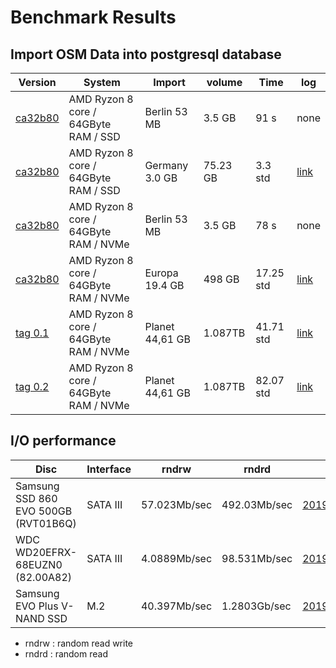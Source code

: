 # Benchmark Results
## Import OSM Data into postgresql database

| Version       | System                               | Import            |  volume   | Time      | log       |
| ------------- | ------------------------------------ | ----------------- | --- |--------- | --------- |
| [ca32b80](https://github.com/stevo01/openstreetmap-tile-server/commit/87a5ba06729f46553c021fef09099f2bbb62f211)        | AMD Ryzon 8 core / 64GByte RAM / SSD | Berlin 53 MB        | 3.5 GB   | 91 s      | none      |
| [ca32b80](https://github.com/stevo01/openstreetmap-tile-server/commit/87a5ba06729f46553c021fef09099f2bbb62f211)        | AMD Ryzon 8 core / 64GByte RAM / SSD | Germany 3.0 GB      | 75.23 GB   | 3.3 std   | [link](Benchmarks/osm-import/import_germany-latest.log) |
| [ca32b80](https://github.com/stevo01/openstreetmap-tile-server/commit/87a5ba06729f46553c021fef09099f2bbb62f211)        | AMD Ryzon 8 core / 64GByte RAM / NVMe | Berlin 53 MB        | 3.5 GB   | 78 s      | none      |
| [ca32b80](https://github.com/stevo01/openstreetmap-tile-server/commit/87a5ba06729f46553c021fef09099f2bbb62f211)        | AMD Ryzon 8 core / 64GByte RAM / NVMe | Europa 19.4 GB        | 498 GB   | 17.25 std      | [link](Benchmarks/osm-import/europa_002/import_europa-latest_002.log)      |
| [tag 0.1](https://github.com/stevo01/openstreetmap-tile-server/tree/0.1)        | AMD Ryzon 8 core / 64GByte RAM / NVMe | Planet 44,61 GB        | 1.087TB   | 41.71 std      | [link](Benchmarks/osm-import/planet_004/logfile.txt)      |
| [tag 0.2](https://github.com/stevo01/openstreetmap-tile-server/tree/0.2)        | AMD Ryzon 8 core / 64GByte RAM / NVMe | Planet 44,61 GB        | 1.087TB   | 82.07 std      | [link](Benchmarks/osm-import/import_germany-latest.log)      |

## I/O performance

| Disc                                 | Interface         | rndrw          |  rndrd       | log                                                   |
| ------------------------------------ | ----------------- | ---------------|------------- | ----------------------------------------------------- |
| Samsung SSD 860 EVO 500GB (RVT01B6Q) | SATA III          | 57.023Mb/sec   | 492.03Mb/sec | [20190319_SSD.txt](Benchmarks/IO/20190319_SSD.txt)    |
| WDC WD20EFRX-68EUZN0 (82.00A82)      | SATA III          | 4.0889Mb/sec   | 98.531Mb/sec | [20190319_HD.txt](Benchmarks/IO/20190319_HD.txt)     |
| Samsung EVO Plus V-NAND SSD      | M.2          | 40.397Mb/sec   | 1.2803Gb/sec | [20190319_HD.txt](Benchmarks/osm-import/planet_005/import.log)     |

+ rndrw : random read write
+ rndrd : random read
